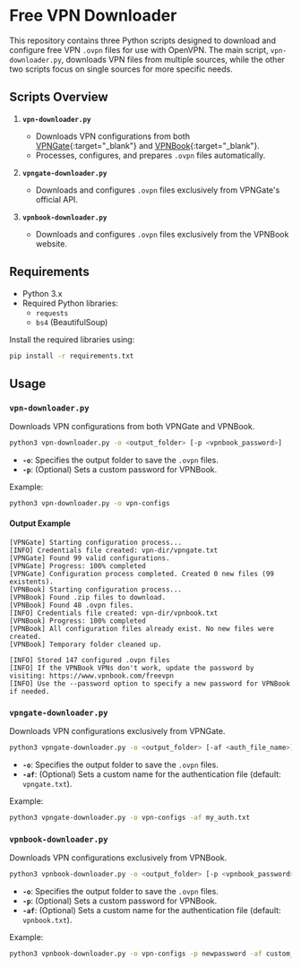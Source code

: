 
# Free VPN Downloader 

This repository contains three Python scripts designed to download and configure free VPN `.ovpn` files for use with OpenVPN. The main script, `vpn-downloader.py`, downloads VPN files from multiple sources, while the other two scripts focus on single sources for more specific needs.

## Scripts Overview

1. **`vpn-downloader.py`** 
   - Downloads VPN configurations from both [VPNGate](http://www.vpngate.net/){:target="_blank"} and [VPNBook](https://www.vpnbook.com/freevpn){:target="_blank"}.
   - Processes, configures, and prepares `.ovpn` files automatically.

2. **`vpngate-downloader.py`**
   - Downloads and configures `.ovpn` files exclusively from VPNGate's official API.

3. **`vpnbook-downloader.py`**
   - Downloads and configures `.ovpn` files exclusively from the VPNBook website.

## Requirements

- Python 3.x
- Required Python libraries:
  - `requests`
  - `bs4` (BeautifulSoup)


Install the required libraries using:

```bash
pip install -r requirements.txt
```

## Usage

### `vpn-downloader.py`

Downloads VPN configurations from both VPNGate and VPNBook.

```bash
python3 vpn-downloader.py -o <output_folder> [-p <vpnbook_password>]
```

- **`-o`**: Specifies the output folder to save the `.ovpn` files.
- **`-p`**: (Optional) Sets a custom password for VPNBook.

Example:

```bash
python3 vpn-downloader.py -o vpn-configs
```


#### Output Example

```
[VPNGate] Starting configuration process...
[INFO] Credentials file created: vpn-dir/vpngate.txt
[VPNGate] Found 99 valid configurations.
[VPNGate] Progress: 100% completed
[VPNGate] Configuration process completed. Created 0 new files (99 existents).
[VPNBook] Starting configuration process...
[VPNBook] Found .zip files to download.
[VPNBook] Found 48 .ovpn files.
[INFO] Credentials file created: vpn-dir/vpnbook.txt
[VPNBook] Progress: 100% completed
[VPNBook] All configuration files already exist. No new files were created.
[VPNBook] Temporary folder cleaned up.

[INFO] Stored 147 configured .ovpn files
[INFO] If the VPNBook VPNs don't work, update the password by visiting: https://www.vpnbook.com/freevpn
[INFO] Use the --password option to specify a new password for VPNBook if needed.
```

### `vpngate-downloader.py`

Downloads VPN configurations exclusively from VPNGate.

```bash
python3 vpngate-downloader.py -o <output_folder> [-af <auth_file_name>]
```

- **`-o`**: Specifies the output folder to save the `.ovpn` files.
- **`-af`**: (Optional) Sets a custom name for the authentication file (default: `vpngate.txt`).

Example:

```bash
python3 vpngate-downloader.py -o vpn-configs -af my_auth.txt
```

### `vpnbook-downloader.py`

Downloads VPN configurations exclusively from VPNBook.

```bash
python3 vpnbook-downloader.py -o <output_folder> [-p <vpnbook_password>] [-af <auth_file_name>]
```

- **`-o`**: Specifies the output folder to save the `.ovpn` files.
- **`-p`**: (Optional) Sets a custom password for VPNBook.
- **`-af`**: (Optional) Sets a custom name for the authentication file (default: `vpnbook.txt`).

Example:

```bash
python3 vpnbook-downloader.py -o vpn-configs -p newpassword -af custom_auth.txt
```

